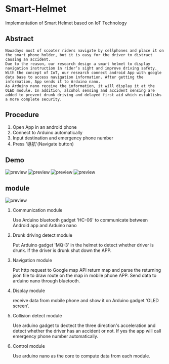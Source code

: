 # Smart-Helmet
 Implementation of Smart Helmet based on IoT Technology

 ## Abstract

    Nowadays most of scooter riders navigate by cellphones and place it on the smart phone holder, but it is easy for the driver to distract causing an accident. 
    Due to the reason, our research design a smart helmet to display navigation instruction in rider’s sight and improve driving safety. With the concept of IoT, our research connect android App with google data base to access navigation information. After getting the information, App sends it to Arduino nano. 
    As Arduino nano receive the information, it will display it at the OLED module. In addition, alcohol sensing and accident sensing are added to prevent drunk driving and delayed first aid which establishs a more complete security.

## Procedure

1. Open App in an android phone
2. Connect to Arduino automatically
3. Input destination and emergency phone number
4. Press '導航'(Navigate button)

## Demo
![preview](https://i.imgur.com/8YbgVLa.jpg)
![preview](https://i.imgur.com/poEH3Mz.jpg)
![preview](https://imgur.com/EpU3ZYv.jpg)
![preview](https://imgur.com/qGEbeBE.jpg)

## module

![preview](https://i.imgur.com/8O3KjVG.png)

1. Communication module

    Use Arduino bluetooth gadget 'HC-06' to communicate between Android app and Arduino nano

2. Drunk driving detect module

    Put Arduino gadget 'MQ-3' in the helmet to detect whether driver is drunk. If the driver is drunk shut down the APP.

3. Navigation module

    Put http request to Google map API return map and parse the returning json file to draw route on the map in mobile phone APP. Send data to arduino nano through bluetooth.

4. Display module

    receive data from mobile phone and show it on Arduino gadget 'OLED screen'.

5. Collision detect module

    Use arduino gadget to dectect the three direction's acceleration and detect whether the driver has an accident or not. If yes the app will call emergency phone number automatically.

6. Control module

    Use arduino nano as the core to compute data from each module.



